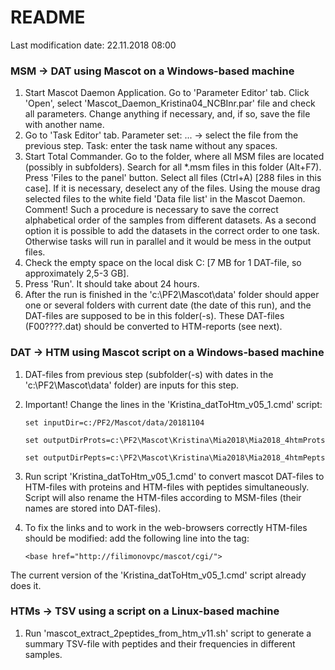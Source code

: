 # README
Last modification date: 22.11.2018 08:00


### MSM -> DAT using Mascot on a Windows-based machine
1. Start Mascot Daemon Application. Go to 'Parameter Editor' tab. Click 'Open', select 'Mascot_Daemon_Kristina04_NCBInr.par' file and check all parameters. Change anything if necessary, and, if so, save the file with another name.
2. Go to 'Task Editor' tab. Parameter set: ... -> select the file from the previous step. Task: enter the task name without any spaces.
3. Start Total Commander. Go to the folder, where all MSM files are located (possibly in subfolders). Search for all *.msm files in this folder (Alt+F7). Press 'Files to the panel' button. Select all files (Ctrl+A) [288 files in this case]. If it is necessary, deselect any of the files. Using the mouse drag selected files to the white field 'Data file list' in the Mascot Daemon. Comment! Such a procedure is necessary to save the correct alphabetical order of the samples from different datasets. As a second option it is possible to add the datasets in the correct order to one task. Otherwise tasks will run in parallel and it would be mess in the output files.
4. Check the empty space on the local disk C: [7 MB for 1 DAT-file, so approximately 2,5-3 GB].
5. Press 'Run'. It should take about 24 hours.
6. After the run is finished in the 'c:\PF2\Mascot\data\' folder should apper one or several folders with current date (the date of this run), and the DAT-files are supposed to be in this folder(-s). These DAT-files (F00????.dat) should be converted to HTM-reports (see next).


### DAT -> HTM using Mascot script on a Windows-based machine
1. DAT-files from previous step (subfolder(-s) with dates in the 'c:\PF2\Mascot\data\' folder) are inputs for this step.
2. Important! Change the lines in the 'Kristina_datToHtm_v05_1.cmd' script:

	`set inputDir=c:/PF2/Mascot/data/20181104`
	
	`set outputDirProts=c:\PF2\Mascot\Kristina\Mia2018\Mia2018_4htmProts`
	
	`set outputDirPepts=c:\PF2\Mascot\Kristina\Mia2018\Mia2018_4htmPepts`
	
3. Run script 'Kristina_datToHtm_v05_1.cmd' to convert mascot DAT-files to HTM-files with proteins and HTM-files with peptides simultaneously. Script will also rename the HTM-files according to MSM-files (their names are stored into DAT-files).
4. To fix the links and to work in the web-browsers correctly HTM-files should be modified: add the following line into the <HEAD> tag:
	
	`<base href="http://filimonovpc/mascot/cgi/">`
	
The current version of the 'Kristina_datToHtm_v05_1.cmd' script already does it.


### HTMs -> TSV using a script on a Linux-based machine
1. Run 'mascot_extract_2peptides_from_htm_v11.sh' script to generate a summary TSV-file with peptides and their frequencies in different samples.
